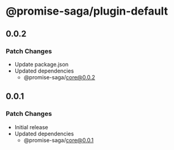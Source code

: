 # @promise-saga/plugin-default

## 0.0.2

### Patch Changes

- Update package.json
- Updated dependencies
  - @promise-saga/core@0.0.2

## 0.0.1

### Patch Changes

- Initial release
- Updated dependencies
  - @promise-saga/core@0.0.1
